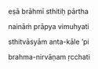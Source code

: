 eṣā brāhmī sthitiḥ pārtha

naināṁ prāpya vimuhyati

sthitvāsyām anta-kāle ’pi

brahma-nirvāṇam ṛcchati